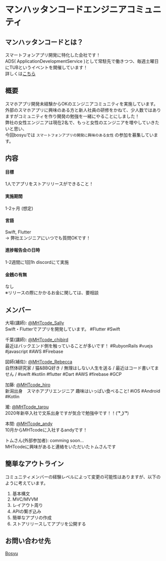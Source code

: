 # マンハッタンコードエンジニアコミュニティ

## マンハッタンコードとは？
スマートフォンアプリ開発に特化した会社です！  
ADS( ApplicationDevelopmentService )として常駐先で働きつつ、毎週土曜日にTUBというイベントを開催しています！  
詳しくは[こちら](https://www.mht-code.com/)


## 概要
スマホアプリ開発未経験からOKのエンジニアコミュニティを実施しています。  
外部のスマホアプリに興味のある方と新人社員の研修をかねて、少人数ではありますがコミュニティを作り開発の勉強を一緒にやることにしました！  
弊社の女性エンジニアは現在2名で、もっと女性のエンジニアを増やしていきたいと思い、  
今回bosyuでは `スマートフォンアプリの開発に興味のある女性` の参加を募集しています。

## 内容
#### 目標
1人でアプリをストアリリースができること！  

#### 実施期間
1-2ヶ月 (想定)  

#### 言語
Swift, Flutter  
→ 弊社エンジニアにいつでも質問OKです！  

#### 進捗報告会の日時
1-2週間に1回1h discordにて実施  

#### 金銭の有無
なし  
※リリースの際にかかるお金に関しては、要相談  

## メンバー
大場(講師): [@MHTcode_Sally](https://twitter.com/MHTcode_Sally])  
Swift・Flutterでアプリを開発しています。 #Flutter #Swift  

千葉(講師): [@MHTcode_chibird](https://twitter.com/MHTcode_chibird)  
最近はバックエンド側を触っていることが多いです！ #RubyonRails #vuejs #javascript #AWS #Firebase  

図師(補佐): [@MHTcode_Rebecca](https://twitter.com/MHTcode_Rebecca)  
自然体研究家 / 猫&BBQ好き / 無理はしない人生を送る / 最近はコード書いてません / #swift #kotlin #flutter #Dart #AWS #firebase #GCP  

加藤: [@MHTcode_hiro](https://twitter.com/MHTcode_hiro)  
新潟出身　スマホアプリエンジニア 趣味はいっぱい食べること!  #iOS #Android #Kotlin   

瀧: [@MHTcode_tarou](https://twitter.com/MHTcode_tarou)  
2020年新卒入社で文系出身ですが気合で勉強中です！！( ͡° ͜ʖ ͡°)

本間: [@MHTcode_andy](https://twitter.com/MHTcode_andy)  
10月からMHTcodeに入社するandyです！  

トムさん(外部参加者): comming soon...  
MHTcodeに興味があると連絡をいただいたトムさんです

## 簡単なアウトライン
コミュニティメンバーの経験レベルによって変更の可能性はありますが、以下のように考えています。
1. 基本構文
2. MVC/MVVM
3. レイアウト周り
4. APIの繋ぎ込み
5. 簡単なアプリの作成
6. ストアリリースしてアプリを公開する  

## お問い合わせ先
[Bosyu](https://bosyu.me/b/4orsPT5xoNc)
